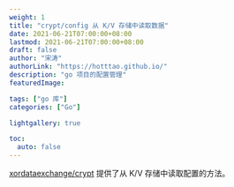 ```yaml
---
weight: 1
title: "crypt/config 从 K/V 存储中读取数据"
date: 2021-06-21T07:00:00+08:00
lastmod: 2021-06-21T07:00:00+08:00
draft: false
author: "宋涛"
authorLink: "https://hotttao.github.io/"
description: "go 项目的配置管理"
featuredImage: 

tags: ["go 库"]
categories: ["Go"]

lightgallery: true

toc:
  auto: false
---
```


[xordataexchange/crypt](https://github.com/xordataexchange/crypt) 提供了从 K/V 存储中读取配置的方法。